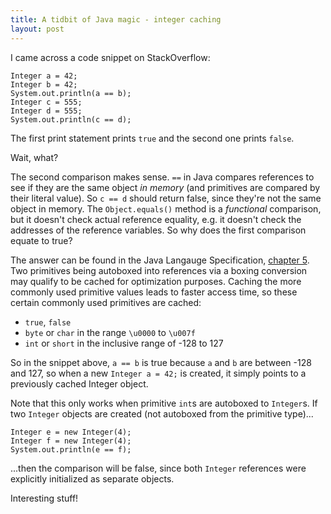 ```yaml
---
title: A tidbit of Java magic - integer caching
layout: post
---
```


I came across a code snippet on StackOverflow:

```
Integer a = 42;
Integer b = 42;
System.out.println(a == b);
Integer c = 555;
Integer d = 555;
System.out.println(c == d);
```

The first print statement prints `true` and the second one prints `false`.

Wait, what?

The second comparison makes sense. `==` in Java compares references to see if they
are the same object *in memory* (and primitives are compared by their literal value).
So `c == d` should return false, since they're not the same object in memory.
The `Object.equals()` method is a *functional* comparison, but it doesn't check
actual reference equality, e.g. it doesn't check the addresses of the reference variables.
So why does the first comparison equate to true?

The answer can be found in the Java Langauge Specification, [chapter 5](http://docs.oracle.com/javase/specs/jls/se7/html/jls-5.html#jls-5.1.7).
Two primitives being autoboxed into references via a boxing conversion may qualify to
be cached for optimization purposes. Caching the more commonly used primitive values
leads to faster access time, so these certain commonly used primitives are cached:

 * `true`, `false`
 * `byte` or `char` in the range `\u0000` to `\u007f`
 * `int` or `short` in the inclusive range of -128 to 127

So in the snippet above, `a == b` is true because `a` and `b` are between -128 and 127, so
when a new `Integer a = 42;` is created, it simply points to a previously cached Integer object.

Note that this only works when primitive `int`s are autoboxed to `Integer`s. If two `Integer`
objects are created (not autoboxed from the primitive type)...

```
Integer e = new Integer(4);
Integer f = new Integer(4);
System.out.println(e == f);
```

...then the comparison will be false, since both `Integer` references were explicitly initialized
as separate objects.

Interesting stuff!

